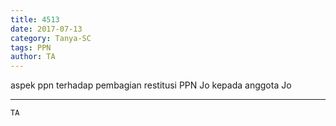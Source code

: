```yaml
---
title: 4513
date: 2017-07-13
category: Tanya-SC
tags: PPN
author: TA
---
```


aspek ppn terhadap pembagian restitusi PPN Jo kepada anggota Jo

---



`TA`
